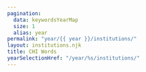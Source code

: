 ```yaml
---
pagination:
  data: keywordsYearMap
  size: 1
  alias: year
permalink: "year/{{ year }}/institutions/"
layout: institutions.njk
title: CHI Words
yearSelectionHref: "/year/%s/institutions/"
---
```


